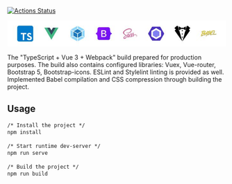[![Actions Status](https://github.com/buravlev-arthur/TS-Vue-3-Webpack-build/workflows/build/badge.svg)](https://github.com/buravlev-arthur/TS-Vue-3-Webpack-build/actions/workflows/build.yml)

![Stack technologies](https://github.com/buravlev-arthur/TS-Vue-3-Webpack-build/blob/main/cover_img.jpg?raw=true)

The "TypeScript + Vue 3 + Webpack" build prepared for production purposes. The build also contains configured libraries: Vuex, Vue-router, Bootstrap 5, Bootstrap-icons. ESLint and Stylelint linting is provided as well. Implemented Babel compilation and CSS compression through building the project.

## Usage
```
/* Install the project */
npm install

/* Start runtime dev-server */
npm run serve

/* Build the project */
npm run build
```
